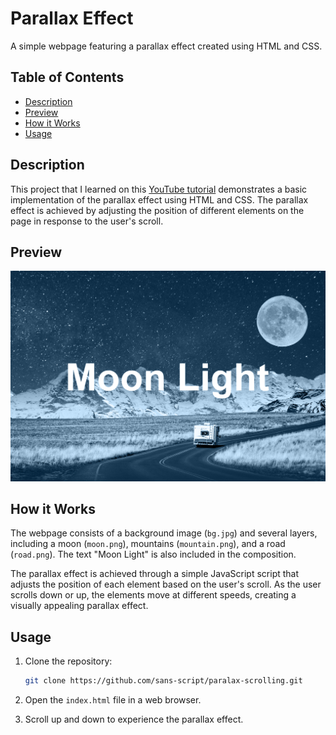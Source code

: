 # Parallax Effect

A simple webpage featuring a parallax effect created using HTML and CSS.

## Table of Contents

- [Description](#description)
- [Preview](#preview)
- [How it Works](#how-it-works)
- [Usage](#usage)

## Description

This project that I learned on this [YouTube tutorial](https://youtu.be/TawH-AqHTXc?si=0WIjvXm_D3hDP45b) demonstrates a basic implementation of the parallax effect using HTML and CSS. The parallax effect is achieved by adjusting the position of different elements on the page in response to the user's scroll.

## Preview

![Parallax Effect](Screenshot.png)

## How it Works

The webpage consists of a background image (`bg.jpg`) and several layers, including a moon (`moon.png`), mountains (`mountain.png`), and a road (`road.png`). The text "Moon Light" is also included in the composition.

The parallax effect is achieved through a simple JavaScript script that adjusts the position of each element based on the user's scroll. As the user scrolls down or up, the elements move at different speeds, creating a visually appealing parallax effect.

## Usage

1. Clone the repository:

   ```bash
   git clone https://github.com/sans-script/paralax-scrolling.git
   ```

2. Open the `index.html` file in a web browser.

3. Scroll up and down to experience the parallax effect.